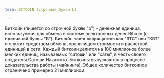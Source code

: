 ```yaml
---
term: BITCOIN (строчная буква b)

---
```

Биткойн (пишется со строчной буквы "b") - денежная единица, используемая для обмена в системе электронных денег Bitcoin (с прописной буквы "B"). Биткойн часто сокращается как "BTC" или "XBT" и служит средством обмена, хранилищем стоимости и расчетной единицей в сети. Каждый биткоин делится на 100 миллионов более мелких единиц, называемых "сатоши" или "саты", в честь своего создателя Сатоши Накамото. Биткоины выпускаются в процессе доказательства работы (майнинга). Общее количество биткоинов ограничено примерно 21 миллионом.
